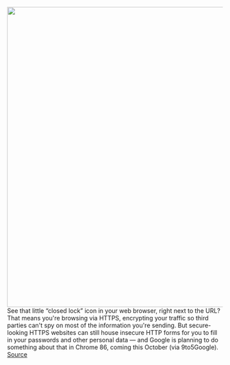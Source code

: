 <img src='https://cdn.vox-cdn.com/thumbor/uFYRMsMbiWrGEWimzbYOtvSoEMk=/0x0:2040x1360/1200x800/filters:focal(857x517:1183x843)/cdn.vox-cdn.com/uploads/chorus_image/image/67217066/acastro_180427_1777_0001.0.jpg' width='700px' /><br/>
See that little “closed lock” icon in your web browser, right next to the URL? That means you're browsing via HTTPS, encrypting your traffic so third parties can't spy on most of the information you're sending. But secure-looking HTTPS websites can still house insecure HTTP forms for you to fill in your passwords and other personal data — and Google is planning to do something about that in Chrome 86, coming this October (via 9to5Google).
<a href='https://www.theverge.com/2020/8/17/21372731/google-chrome-86-http-https-form-autofill-security'> Source <a/>